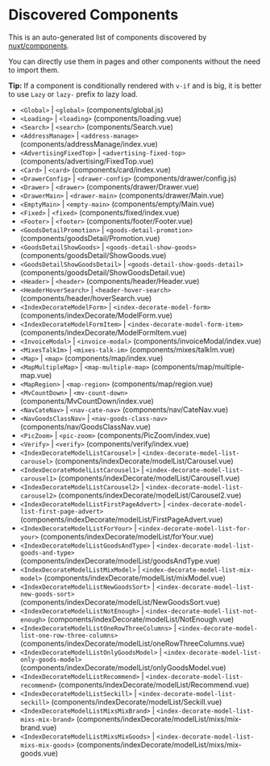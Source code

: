 # Discovered Components

This is an auto-generated list of components discovered by [nuxt/components](https://github.com/nuxt/components).

You can directly use them in pages and other components without the need to import them.

**Tip:** If a component is conditionally rendered with `v-if` and is big, it is better to use `Lazy` or `lazy-` prefix to lazy load.

- `<Global>` | `<global>` (components/global.js)
- `<Loading>` | `<loading>` (components/loading.vue)
- `<Search>` | `<search>` (components/Search.vue)
- `<AddressManage>` | `<address-manage>` (components/addressManage/index.vue)
- `<AdvertisingFixedTop>` | `<advertising-fixed-top>` (components/advertising/FixedTop.vue)
- `<Card>` | `<card>` (components/card/index.vue)
- `<DrawerConfig>` | `<drawer-config>` (components/drawer/config.js)
- `<Drawer>` | `<drawer>` (components/drawer/Drawer.vue)
- `<DrawerMain>` | `<drawer-main>` (components/drawer/Main.vue)
- `<EmptyMain>` | `<empty-main>` (components/empty/Main.vue)
- `<Fixed>` | `<fixed>` (components/fixed/index.vue)
- `<Footer>` | `<footer>` (components/footer/Footer.vue)
- `<GoodsDetailPromotion>` | `<goods-detail-promotion>` (components/goodsDetail/Promotion.vue)
- `<GoodsDetailShowGoods>` | `<goods-detail-show-goods>` (components/goodsDetail/ShowGoods.vue)
- `<GoodsDetailShowGoodsDetail>` | `<goods-detail-show-goods-detail>` (components/goodsDetail/ShowGoodsDetail.vue)
- `<Header>` | `<header>` (components/header/Header.vue)
- `<HeaderHoverSearch>` | `<header-hover-search>` (components/header/hoverSearch.vue)
- `<IndexDecorateModelForm>` | `<index-decorate-model-form>` (components/indexDecorate/ModelForm.vue)
- `<IndexDecorateModelFormItem>` | `<index-decorate-model-form-item>` (components/indexDecorate/ModelFormItem.vue)
- `<InvoiceModal>` | `<invoice-modal>` (components/invoiceModal/index.vue)
- `<MixesTalkIm>` | `<mixes-talk-im>` (components/mixes/talkIm.vue)
- `<Map>` | `<map>` (components/map/index.vue)
- `<MapMultipleMap>` | `<map-multiple-map>` (components/map/multiple-map.vue)
- `<MapRegion>` | `<map-region>` (components/map/region.vue)
- `<MvCountDown>` | `<mv-count-down>` (components/MvCountDown/index.vue)
- `<NavCateNav>` | `<nav-cate-nav>` (components/nav/CateNav.vue)
- `<NavGoodsClassNav>` | `<nav-goods-class-nav>` (components/nav/GoodsClassNav.vue)
- `<PicZoom>` | `<pic-zoom>` (components/PicZoom/index.vue)
- `<Verify>` | `<verify>` (components/verify/index.vue)
- `<IndexDecorateModelListCarousel>` | `<index-decorate-model-list-carousel>` (components/indexDecorate/modelList/Carousel.vue)
- `<IndexDecorateModelListCarousel1>` | `<index-decorate-model-list-carousel1>` (components/indexDecorate/modelList/Carousel1.vue)
- `<IndexDecorateModelListCarousel2>` | `<index-decorate-model-list-carousel2>` (components/indexDecorate/modelList/Carousel2.vue)
- `<IndexDecorateModelListFirstPageAdvert>` | `<index-decorate-model-list-first-page-advert>` (components/indexDecorate/modelList/FirstPageAdvert.vue)
- `<IndexDecorateModelListForYour>` | `<index-decorate-model-list-for-your>` (components/indexDecorate/modelList/forYour.vue)
- `<IndexDecorateModelListGoodsAndType>` | `<index-decorate-model-list-goods-and-type>` (components/indexDecorate/modelList/goodsAndType.vue)
- `<IndexDecorateModelListMixModel>` | `<index-decorate-model-list-mix-model>` (components/indexDecorate/modelList/mixModel.vue)
- `<IndexDecorateModelListNewGoodsSort>` | `<index-decorate-model-list-new-goods-sort>` (components/indexDecorate/modelList/NewGoodsSort.vue)
- `<IndexDecorateModelListNotEnough>` | `<index-decorate-model-list-not-enough>` (components/indexDecorate/modelList/NotEnough.vue)
- `<IndexDecorateModelListOneRowThreeColumns>` | `<index-decorate-model-list-one-row-three-columns>` (components/indexDecorate/modelList/oneRowThreeColumns.vue)
- `<IndexDecorateModelListOnlyGoodsModel>` | `<index-decorate-model-list-only-goods-model>` (components/indexDecorate/modelList/onlyGoodsModel.vue)
- `<IndexDecorateModelListRecommend>` | `<index-decorate-model-list-recommend>` (components/indexDecorate/modelList/Recommend.vue)
- `<IndexDecorateModelListSeckill>` | `<index-decorate-model-list-seckill>` (components/indexDecorate/modelList/Seckill.vue)
- `<IndexDecorateModelListMixsMixBrand>` | `<index-decorate-model-list-mixs-mix-brand>` (components/indexDecorate/modelList/mixs/mix-brand.vue)
- `<IndexDecorateModelListMixsMixGoods>` | `<index-decorate-model-list-mixs-mix-goods>` (components/indexDecorate/modelList/mixs/mix-goods.vue)
